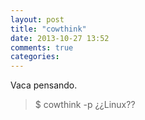 ```yaml
---
layout: post
title: "cowthink"
date: 2013-10-27 13:52
comments: true
categories: 
---
```

Vaca pensando.

>$ cowthink -p ¿¿Linux??

